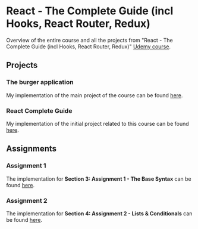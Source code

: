 # React - The Complete Guide (incl Hooks, React Router, Redux)
Overview of the entire course and all the projects from "React - The Complete Guide (incl Hooks, React Router, Redux)" [Udemy course](https://www.udemy.com/course/react-the-complete-guide-incl-redux/).

## Projects
### The burger application
My implementation of the main project of the course can be found [here](https://github.com/mariamihai/udemy-react-burger-app).

### React Complete Guide
My implementation of the initial project related to this course can be found [here](https://github.com/mariamihai/react-complete-guide).

## Assignments
### Assignment 1
The implementation for **Section 3: Assignment 1 - The Base Syntax** can be found [here](https://github.com/mariamihai/udemy-react-assignment1).

### Assignment 2
The implementation for **Section 4: Assignment 2 - Lists & Conditionals** can be found [here](https://github.com/mariamihai/udemy-react-assignment2).